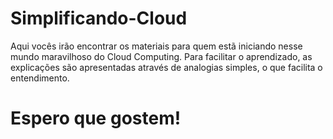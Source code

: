# Simplificando-Cloud
Aqui vocês irão encontrar os materiais para quem estã iniciando nesse mundo maravilhoso do Cloud Computing. 
Para facilitar o aprendizado, as explicações são apresentadas através de analogias simples, o que facilita o entendimento.

# Espero que gostem!
